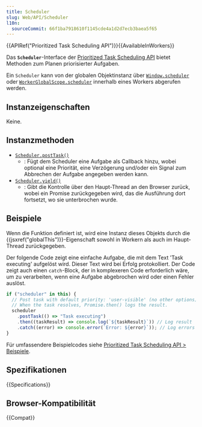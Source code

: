 ```yaml
---
title: Scheduler
slug: Web/API/Scheduler
l10n:
  sourceCommit: 66f1ba7918610f1145cde4a1d2d7ecb3baea5f65
---
```


{{APIRef("Prioritized Task Scheduling API")}}{{AvailableInWorkers}}

Das **`Scheduler`**-Interface der [Prioritized Task Scheduling API](/de/docs/Web/API/Prioritized_Task_Scheduling_API) bietet Methoden zum Planen priorisierter Aufgaben.

Ein `Scheduler` kann von der globalen Objektinstanz über [`Window.scheduler`](/de/docs/Web/API/Window/scheduler) oder [`WorkerGlobalScope.scheduler`](/de/docs/Web/API/WorkerGlobalScope/scheduler) innerhalb eines Workers abgerufen werden.

## Instanzeigenschaften

Keine.

## Instanzmethoden

- [`Scheduler.postTask()`](/de/docs/Web/API/Scheduler/postTask)
  - : Fügt dem Scheduler eine Aufgabe als Callback hinzu, wobei optional eine Priorität, eine Verzögerung und/oder ein Signal zum Abbrechen der Aufgabe angegeben werden kann.
- [`Scheduler.yield()`](/de/docs/Web/API/Scheduler/yield)
  - : Gibt die Kontrolle über den Haupt-Thread an den Browser zurück, wobei ein Promise zurückgegeben wird, das die Ausführung dort fortsetzt, wo sie unterbrochen wurde.

## Beispiele

Wenn die Funktion definiert ist, wird eine Instanz dieses Objekts durch die {{jsxref("globalThis")}}-Eigenschaft sowohl in Workern als auch im Haupt-Thread zurückgegeben.

Der folgende Code zeigt eine einfache Aufgabe, die mit dem Text 'Task executing' aufgelöst wird.
Dieser Text wird bei Erfolg protokolliert.
Der Code zeigt auch einen `catch`-Block, der in komplexeren Code erforderlich wäre, um zu verarbeiten, wenn eine Aufgabe abgebrochen wird oder einen Fehler auslöst.

```js
if ("scheduler" in this) {
  // Post task with default priority: 'user-visible' (no other options)
  // When the task resolves, Promise.then() logs the result.
  scheduler
    .postTask(() => "Task executing")
    .then((taskResult) => console.log(`${taskResult}`)) // Log result
    .catch((error) => console.error(`Error: ${error}`)); // Log errors
}
```

Für umfassendere Beispielcodes siehe [Prioritized Task Scheduling API > Beispiele](/de/docs/Web/API/Prioritized_Task_Scheduling_API#examples).

## Spezifikationen

{{Specifications}}

## Browser-Kompatibilität

{{Compat}}
